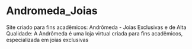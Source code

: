 # Andromeda_Joias
Site criado para fins acadêmicos: Andrômeda - Joias Exclusivas e de Alta Qualidade:  A Andrômeda é uma loja virtual criada para fins acadêmicos, especializada em joias exclusivas 
